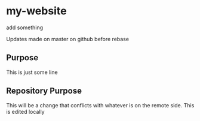 # my-website


add something


Updates made on master on github before rebase

## Purpose

This is just some line

## Repository Purpose

This will be a change that conflicts
with whatever is on the remote side.
This is edited locally




